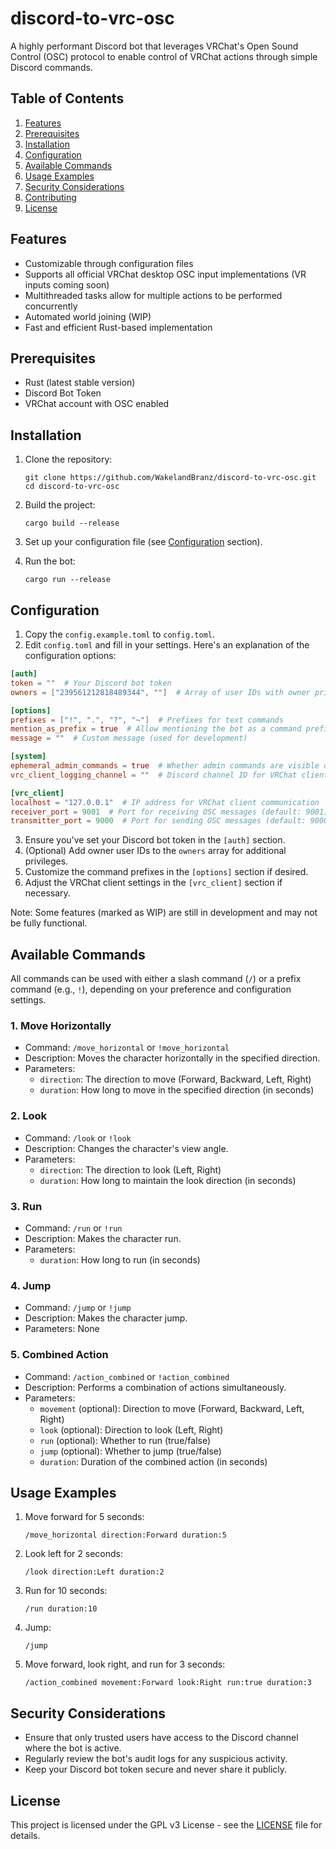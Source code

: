 # discord-to-vrc-osc

A highly performant Discord bot that leverages VRChat's Open Sound Control (OSC) protocol to enable control of VRChat actions through simple Discord commands.

## Table of Contents
1. [Features](#features)
2. [Prerequisites](#prerequisites)
3. [Installation](#installation)
4. [Configuration](#configuration)
5. [Available Commands](#available-commands)
6. [Usage Examples](#usage-examples)
7. [Security Considerations](#security-considerations)
8. [Contributing](#contributing)
9. [License](#license)

## Features

- Customizable through configuration files
- Supports all official VRChat desktop OSC input implementations (VR inputs coming soon)
- Multithreaded tasks allow for multiple actions to be performed concurrently
- Automated world joining (WIP)
- Fast and efficient Rust-based implementation

## Prerequisites

- Rust (latest stable version)
- Discord Bot Token
- VRChat account with OSC enabled

## Installation

1. Clone the repository:
   ```
   git clone https://github.com/WakelandBranz/discord-to-vrc-osc.git
   cd discord-to-vrc-osc
   ```

2. Build the project:
   ```
   cargo build --release
   ```

3. Set up your configuration file (see [Configuration](#configuration) section).

4. Run the bot:
   ```
   cargo run --release
   ```

## Configuration

1. Copy the `config.example.toml` to `config.toml`.
2. Edit `config.toml` and fill in your settings. Here's an explanation of the configuration options:

```toml
[auth]
token = ""  # Your Discord bot token
owners = ["239561212818489344", ""]  # Array of user IDs with owner privileges

[options]
prefixes = ["!", ".", "?", "~"]  # Prefixes for text commands
mention_as_prefix = true  # Allow mentioning the bot as a command prefix
message = ""  # Custom message (used for development)

[system]
ephemeral_admin_commands = true  # Whether admin commands are visible only to the user
vrc_client_logging_channel = ""  # Discord channel ID for VRChat client logging (WIP)

[vrc_client]
localhost = "127.0.0.1"  # IP address for VRChat client communication
receiver_port = 9001  # Port for receiving OSC messages (default: 9001)
transmitter_port = 9000  # Port for sending OSC messages (default: 9000)
```

3. Ensure you've set your Discord bot token in the `[auth]` section.
4. (Optional) Add owner user IDs to the `owners` array for additional privileges.
5. Customize the command prefixes in the `[options]` section if desired.
6. Adjust the VRChat client settings in the `[vrc_client]` section if necessary.

Note: Some features (marked as WIP) are still in development and may not be fully functional.

## Available Commands

All commands can be used with either a slash command (`/`) or a prefix command (e.g., `!`), depending on your preference and configuration settings.

### 1. Move Horizontally
- Command: `/move_horizontal` or `!move_horizontal`
- Description: Moves the character horizontally in the specified direction.
- Parameters:
  - `direction`: The direction to move (Forward, Backward, Left, Right)
  - `duration`: How long to move in the specified direction (in seconds)

### 2. Look
- Command: `/look` or `!look`
- Description: Changes the character's view angle.
- Parameters:
  - `direction`: The direction to look (Left, Right)
  - `duration`: How long to maintain the look direction (in seconds)

### 3. Run
- Command: `/run` or `!run`
- Description: Makes the character run.
- Parameters:
  - `duration`: How long to run (in seconds)

### 4. Jump
- Command: `/jump` or `!jump`
- Description: Makes the character jump.
- Parameters: None

### 5. Combined Action
- Command: `/action_combined` or `!action_combined`
- Description: Performs a combination of actions simultaneously.
- Parameters:
  - `movement` (optional): Direction to move (Forward, Backward, Left, Right)
  - `look` (optional): Direction to look (Left, Right)
  - `run` (optional): Whether to run (true/false)
  - `jump` (optional): Whether to jump (true/false)
  - `duration`: Duration of the combined action (in seconds)

## Usage Examples

1. Move forward for 5 seconds:
   ```
   /move_horizontal direction:Forward duration:5
   ```

2. Look left for 2 seconds:
   ```
   /look direction:Left duration:2
   ```

3. Run for 10 seconds:
   ```
   /run duration:10
   ```

4. Jump:
   ```
   /jump
   ```

5. Move forward, look right, and run for 3 seconds:
   ```
   /action_combined movement:Forward look:Right run:true duration:3
   ```

## Security Considerations

- Ensure that only trusted users have access to the Discord channel where the bot is active.
- Regularly review the bot's audit logs for any suspicious activity.
- Keep your Discord bot token secure and never share it publicly.

## License

This project is licensed under the GPL v3 License - see the [LICENSE](LICENSE) file for details.
